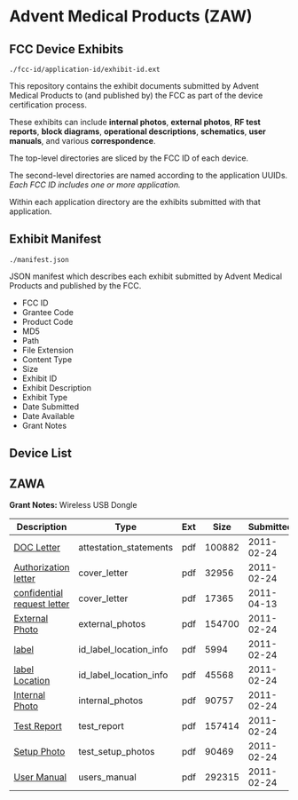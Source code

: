 # Advent Medical Products (ZAW)
## FCC Device Exhibits

```
./fcc-id/application-id/exhibit-id.ext
```

This repository contains the exhibit documents submitted by Advent Medical Products to (and published by) the FCC as part of the device certification process.

These exhibits can include **internal photos**, **external photos**, **RF test reports**, **block diagrams**, **operational descriptions**, **schematics**, **user manuals**, and various **correspondence**.

The top-level directories are sliced by the FCC ID of each device.

The second-level directories are named according to the application UUIDs. *Each FCC ID includes one or more application.*

Within each application directory are the exhibits submitted with that application. 

## Exhibit Manifest

```
./manifest.json
```

JSON manifest which describes each exhibit submitted by Advent Medical Products and published by the FCC.

- FCC ID
- Grantee Code
- Product Code
- MD5
- Path
- File Extension
- Content Type
- Size
- Exhibit ID
- Exhibit Description
- Exhibit Type
- Date Submitted
- Date Available
- Grant Notes

## Device List
## ZAWA
**Grant Notes:** Wireless USB Dongle

| Description | Type | Ext | Size | Submitted | Available |
| ----------- | ---- | --- | ---- | --------- | --------- |
| [DOC Letter](ZAWA/4984da72d0f34c69a59c10a44d949993/1421388.pdf) | attestation_statements | pdf | 100882 | 2011-02-24 | 2011-02-24 |
| [Authorization letter](ZAWA/4984da72d0f34c69a59c10a44d949993/1421377.pdf) | cover_letter | pdf | 32956 | 2011-02-24 | 2011-02-24 |
| [confidential request letter](ZAWA/4984da72d0f34c69a59c10a44d949993/1447593.pdf) | cover_letter | pdf | 17365 | 2011-04-13 | 2011-02-24 |
| [External Photo](ZAWA/4984da72d0f34c69a59c10a44d949993/1421381.pdf) | external_photos | pdf | 154700 | 2011-02-24 | 2011-02-24 |
| [label](ZAWA/4984da72d0f34c69a59c10a44d949993/1421382.pdf) | id_label_location_info | pdf | 5994 | 2011-02-24 | 2011-02-24 |
| [label Location](ZAWA/4984da72d0f34c69a59c10a44d949993/1421383.pdf) | id_label_location_info | pdf | 45568 | 2011-02-24 | 2011-02-24 |
| [Internal Photo](ZAWA/4984da72d0f34c69a59c10a44d949993/1421384.pdf) | internal_photos | pdf | 90757 | 2011-02-24 | 2011-08-23 |
| [Test Report](ZAWA/4984da72d0f34c69a59c10a44d949993/1421385.pdf) | test_report | pdf | 157414 | 2011-02-24 | 2011-02-24 |
| [Setup Photo](ZAWA/4984da72d0f34c69a59c10a44d949993/1421386.pdf) | test_setup_photos | pdf | 90469 | 2011-02-24 | 2011-02-24 |
| [User Manual](ZAWA/4984da72d0f34c69a59c10a44d949993/1421387.pdf) | users_manual | pdf | 292315 | 2011-02-24 | 2011-08-23 |
